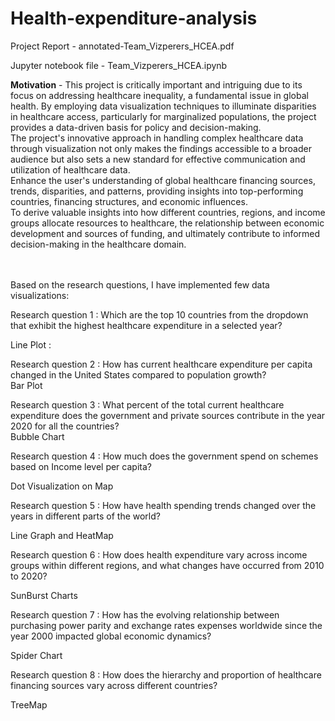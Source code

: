 # Health-expenditure-analysis

Project Report - annotated-Team_Vizperers_HCEA.pdf

Jupyter notebook file - Team_Vizperers_HCEA.ipynb

<b>Motivation</b> - 
This project is critically important and intriguing due to its focus on addressing healthcare inequality, a fundamental issue in global health. By employing data visualization techniques to illuminate disparities in healthcare access, particularly for marginalized populations, the project provides a data-driven basis for policy and decision-making. <br> The project's innovative approach in handling complex healthcare data through visualization not only makes the findings accessible to a broader audience but also sets a new standard for effective communication and utilization of healthcare data.<br>
Enhance the user's understanding of global healthcare financing sources, trends, disparities, and patterns, providing insights into top-performing countries, financing structures, and economic influences. <br>
To derive valuable insights into how different countries, regions, and income groups allocate resources to healthcare, the relationship between economic development and sources of funding, and ultimately contribute to informed decision-making in the healthcare domain. <br> <br> <br>

Based on the research questions, I have implemented few data visualizations: <br>

Research question 1 : Which are the top 10 countries from the dropdown that exhibit the highest
healthcare expenditure in a selected year? <br>

Line Plot : <br>


Research question 2 : How has current healthcare expenditure per capita changed in the United States compared to population growth? <br>
Bar Plot <br>


Research question 3 : What percent of the total current healthcare expenditure does the government and private sources contribute in the year 2020 for all the countries? <br>
Bubble Chart <br>

Research question 4 : How much does the government spend on schemes based on Income level per capita? <br>

Dot Visualization on Map <br>


Research question 5 : How have health spending trends changed over the years in different parts of the world? <br>

Line Graph and HeatMap <br>

Research question 6 : How does health expenditure vary across income groups within different regions, and what changes have occurred from 2010 to 2020? <br>

SunBurst Charts <br>

Research question 7 : How has the evolving relationship between purchasing power parity and exchange rates expenses worldwide since the year 2000 impacted global economic dynamics? <br>

Spider Chart <br>

Research question 8 : How does the hierarchy and proportion of healthcare financing sources vary across different countries? <br>

TreeMap <br>










